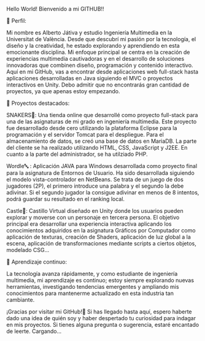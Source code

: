 Hello World! Bienvenido a mi GITHUB!!


📌 Perfil:

Mi nombre es Alberto Játiva y estudio Ingeniería Multimedia en la Universitat de València. Desde que descubrí mi pasión por la tecnología, el diseño y la creatividad, he estado explorando y aprendiendo en esta emocionante disciplina. Mi enfoque principal se centra en la creación de experiencias multimedia cautivadoras y en el desarrollo de soluciones innovadoras que combinen diseño, programación y contenido interactivo.
Aquí en mi GitHub, vas a encontrar desde aplicaciones web full-stack  hasta aplicaciones desarrolladas en Java siguiendo el MVC o proyectos interactivos en Unity. 
Debo admitir que no encontrarás gran cantidad de proyectos, ya que apenas estoy empezando.


🚀 Proyectos destacados:

SNAKERS🐍: Una tienda online que desarrollé como proyecto full-stack para una de las asignaturas de mi grado en ingeniería multimedia. Este proyecto fue desarrollado desde cero utilizando la plataforma Eclipse para la programación y el servidor Tomcat para el despliegue. Para el almacenamiento de datos, se creó una base de datos en MariaDB. La parte del cliente se ha realizado utilizando HTML, CSS, JavaScript y J2EE. En cuanto a la parte del administrador, se ha utilziado PHP.

Wordle🔤 : Aplicación JAVA para Windows desarrollada como proyecto final para la asignatura de Entornos de Usuario. Ha sido desarrollada siguiendo el modelo vista-controlador en NetBeans. Se trata de un juego de dos jugadores (2P), el primero introduce una palabra y el segundo la debe adivinar. Si el segundo jugador la consigue adivinar en menos de 8 intentos, podrá guardar su resultado en el ranking local.

Castle🏰: Castillo Virtual diseñado en Unity donde los usuarios pueden explorar y moverse con un personaje en tercera persona. El objetivo principal era desarrollar una experiencia interactiva aplicando los conocimientos adquiridos en la asignatura Gráficos por Computador como aplicación de texturas, creación de Shaders, aplicación de luz global a la escena, aplicación de transformaciones mediante scripts a ciertos objetos, modelado CSG...


🌱 Aprendizaje continuo:

La tecnología avanza rápidamente, y como estudiante de ingeniería multimedia, mi aprendizaje es continuo; estoy siempre explorando nuevas herramientas, investigando tendencias emergentes y ampliando mis conocimientos para mantenerme actualizado en esta industria tan cambiante.


¡Gracias por visitar mi GitHub!🤍 Si has llegado hasta aquí, espero haberte dado una idea de quién soy y haber despertado tu curiosidad para indagar en mis proyectos. Si tienes alguna pregunta o sugerencia, estaré encantado de leerte. Cargando...

<!--
**aljanue/aljanue** is a ✨ _special_ ✨ repository because its `README.md` (this file) appears on your GitHub profile.

Here are some ideas to get you started:

- 🔭 I’m currently working on ...
- 🌱 I’m currently learning ...
- 👯 I’m looking to collaborate on ...
- 🤔 I’m looking for help with ...
- 💬 Ask me about ...
- 📫 How to reach me: ...
- 😄 Pronouns: ...
- ⚡ Fun fact: ...
-->
